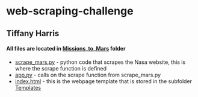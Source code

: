 # web-scraping-challenge
## Tiffany Harris

#### All files are located in [Missions_to_Mars](./Mission_to_Mars) folder

* [scrape_mars.py](./Missions_to_Mars/scrape_mars.py) - python code that scrapes the Nasa website, this is where the scrape function is defined
* [app.py](./Missions_to_Mars/app.py) - calls on the scrape function from scrape_mars.py
* [index.html](./Missions_to_Mars/Templates/index.html) - this is the webpage template that is stored in the subfolder [Templates](./Missions_to_Mars/Templates)